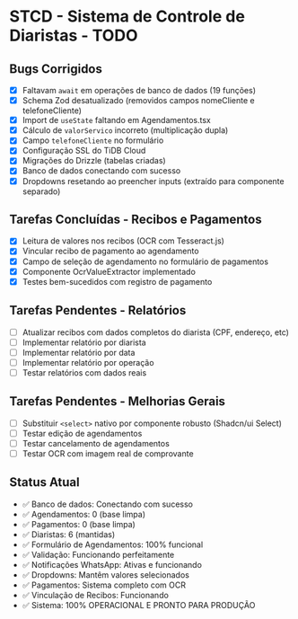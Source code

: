 # STCD - Sistema de Controle de Diaristas - TODO

## Bugs Corrigidos
- [x] Faltavam `await` em operações de banco de dados (19 funções)
- [x] Schema Zod desatualizado (removidos campos nomeCliente e telefoneCliente)
- [x] Import de `useState` faltando em Agendamentos.tsx
- [x] Cálculo de `valorServico` incorreto (multiplicação dupla)
- [x] Campo `telefoneCliente` no formulário
- [x] Configuração SSL do TiDB Cloud
- [x] Migrações do Drizzle (tabelas criadas)
- [x] Banco de dados conectando com sucesso
- [x] Dropdowns resetando ao preencher inputs (extraído para componente separado)

## Tarefas Concluídas - Recibos e Pagamentos
- [x] Leitura de valores nos recibos (OCR com Tesseract.js)
- [x] Vincular recibo de pagamento ao agendamento
- [x] Campo de seleção de agendamento no formulário de pagamentos
- [x] Componente OcrValueExtractor implementado
- [x] Testes bem-sucedidos com registro de pagamento

## Tarefas Pendentes - Relatórios
- [ ] Atualizar recibos com dados completos do diarista (CPF, endereço, etc)
- [ ] Implementar relatório por diarista
- [ ] Implementar relatório por data
- [ ] Implementar relatório por operação
- [ ] Testar relatórios com dados reais

## Tarefas Pendentes - Melhorias Gerais
- [ ] Substituir `<select>` nativo por componente robusto (Shadcn/ui Select)
- [ ] Testar edição de agendamentos
- [ ] Testar cancelamento de agendamentos
- [ ] Testar OCR com imagem real de comprovante

## Status Atual
- ✅ Banco de dados: Conectando com sucesso
- ✅ Agendamentos: 0 (base limpa)
- ✅ Pagamentos: 0 (base limpa)
- ✅ Diaristas: 6 (mantidas)
- ✅ Formulário de Agendamentos: 100% funcional
- ✅ Validação: Funcionando perfeitamente
- ✅ Notificações WhatsApp: Ativas e funcionando
- ✅ Dropdowns: Mantêm valores selecionados
- ✅ Pagamentos: Sistema completo com OCR
- ✅ Vinculação de Recibos: Funcionando
- ✅ Sistema: 100% OPERACIONAL E PRONTO PARA PRODUÇÃO

